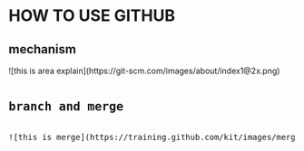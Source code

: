 # HOW TO USE GITHUB

<h2>mechanism</h2>
![this is area explain](https://git-scm.com/images/about/index1@2x.png)<br><pre>
<h2>branch and merge</h2>
![this is merge](https://training.github.com/kit/images/merge-visual.jpg)<br>
